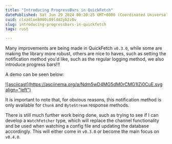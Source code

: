 ```yaml
---
title: "Introducing ProgressBars in QuickFetch"
datePublished: Sat Jun 29 2024 00:20:25 GMT+0000 (Coordinated Universal Time)
cuid: clxzdloe8000i09ldd2yb2z8v
slug: introducing-progressbars-in-quickfetch
tags: rust

---
```


Many improvements are being made in QuickFetch `v0.3.0`, while some are making the library more robust, others are nice to haves, such as setting the notification method you'd like, such as the regular logging method, we also introduce progress bars!!!

A demo can be seen below:

[![asciicast](https://asciinema.org/a/Ndm5wD4MG5dM0rCMG1IZi0CuE.svg align="left")](https://asciinema.org/a/Ndm5wD4MG5dM0rCMG1IZi0CuE)

It is important to note that, for obvious reasons, this notification method is only available for `Chunk` and `ByteStream` response methods.

There is still much further work being done, such as trying to see if I can develop a `WatchFetcher` type, which will replace the channel functionality and be used when watching a config file and updating the database accordingly. This will either come in `v0.3.0` or become the main focus on `v0.4.0`.